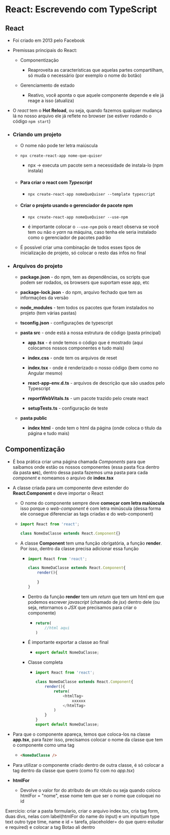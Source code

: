 # React: Escrevendo com TypeScript

## React

- Foi criado em 2013 pelo Facebook

- Premissas principais do React:
  
  - Componentização
    
    - Reaproveita as características que aquelas partes compartilham, só muda o necessário (por exemplo o nome do botão)
  
  - Gerenciamento de estado
    
    - Reativo, você aponta o que aquele componente depende e ele já reage a isso (atualiza)

- O *react* tem o **Hot Reload**, ou seja, quando fazemos qualquer mudança lá no nosso arquivo ele já reflete no browser (se estiver rodando o código `npm start`)

- ### Criando um projeto
  
  - O nome não pode ter letra maiúscula 
  
  - ``npx create-react-app nome-que-quiser``
    
    - npx -> executa um pacote sem a necessidade de instala-lo (npm instala)
  
  - #### Para criar o react com *Typescript*
    
    - ``npx create-react-app nomeQueQuiser --template typescript``
  
  - #### Criar o projeto usando o gerenciador de pacote npm
    
    - ``npx create-react-app nomeQueQuiser --use-npm``
    
    - é importante colocar o `--use-npm` pois o react observa se você tem ou não o *yarn* na máquina, caso tenha ele seria instalado como o gerenciador de pacotes padrão
  
  - É possível criar uma combinação de todos esses tipos de inicialização de projeto, só colocar o resto das infos no final

- ### Arquivos do projeto
  
  - **package.json** - do npm, tem as dependências, os scripts que podem ser rodados, os browsers que suportam esse app, etc
  
  - **package-lock.json** - do npm, arquivo fechado que tem as informações da versão
  
  - **node_modules** - tem todos os pacotes que foram instalados no projeto (tem várias pastas)
  
  - **tsconfig.json** - configurações de typescript
  
  - **pasta src** - onde está a nossa estrutura de código (pasta principal)
    
    - **app.tsx** - é onde temos o código que é mostrado (aqui colocamos nossos componentes e tudo mais)
    
    - **index.css** - onde tem os arquivos de reset
    
    - **index.tsx** - onde é renderizado o nosso código (bem como no Angular mesmo)
    
    - **react-app-env.d.ts** - arquivos de descrição que são usados pelo Typescript
    
    - **reportWebVitals.ts** - um pacote trazido pelo create react
    
    - **setupTests.ts** - configuração de teste
  
  - **pasta public**
    
    - **index html** - onde tem o html da página (onde coloca o título da página e tudo mais)



## Componentização

- É boa prática criar uma página chamada *Components* para que saibamos onde estão os nossos componentes (essa pasta fica dentro da pasta **src**), dentro dessa pasta fazemos uma pasta para cada *component* e nomeamos o arquivo de **index.tsx**

- A classe criada para um componente deve estender do **React.Component** e deve importar o React
  
  - O nome do componente sempre deve **começar com letra maiúscula** isso porque o *web-component* é com letra minúscula (dessa forma ele consegue diferenciar as tags criadas e do web-component)
  
  - ```typescript
    import React from 'react';
    
    class NomeDaClasse extends React.Component{}
    ```
  
  - A classe **Component** tem uma função obrigatória, a função **render**. Por isso, dentro da classe precisa adicionar essa função
    
    - ```typescript
      import React from 'react';
      
      class NomeDaClasse extends React.Component{
          render(){
          
          }
      }
      ```
    
    - Dentro da função **render** tem um *return* que tem um html em que podemos escrever *javascript* (chamado de *jsx*) dentro dele (ou seja, retornamos o *JSX* que precisamos para criar o componente)
      
      - ```typescript
        return(
            //html aqui
        )
        ```
    
    - É importante exportar a classe ao final
      
      - ```typescript
        export default NomeDaClasse;
        ```
    
    - Classe completa
      
      - ```typescript
        import React from 'react';
        
        class NomeDaClasse extends React.Component{
            render(){
                return(
                    <htmlTag>
                        xxxxxx
                    </htmlTag>
                )
            }
        }
        export default NomeDaClasse;
        ```

- Para que o componente apareça, temos que coloca-los na classe **app.tsx**, para fazer isso, precisamos colocar o nome da classe que tem o componente como uma tag
  
  - ```html
    <NomeDaClasse />
    ```

- Para utilizar o componente criado dentro de outra classe, é só colocar a tag dentro da classe que quero (como fiz com no *app.tsx*)

- **htmlFor**
  
  - Devolve o valor for do atributo de um rótulo ou seja quando coloco htmlFor = "nome", esse nome tem que ser o nome que coloquei no id 









Exercício: criar a pasta formulario, criar o arquivo index.tsx, cria tag form, duas divs, nelas com label(htmlFor do name do input) e um input(um type text outro type time, name e id = tarefa, placeholder= do que quero estudar e required) e colocar a tag Botao ali dentro


